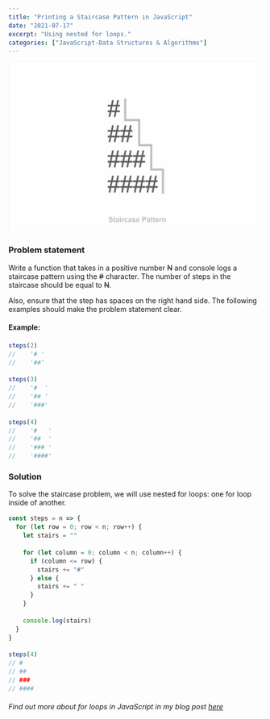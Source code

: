 ```yaml
---
title: "Printing a Staircase Pattern in JavaScript"
date: "2021-07-17"
excerpt: "Using nested for loops."
categories: ["JavaScript-Data Structures & Algorithms"]
---
```


![Staircase](../images/staircase/staircase.png)

### Problem statement

Write a function that takes in a positive number ~~N~~ and console logs a staircase pattern using the ~~#~~ character. The number of steps in the staircase should be equal to ~~N~~.

Also, ensure that the step has spaces on the right hand side. The following examples should make the problem statement clear.

#### Example:

```js {numberLines}
steps(2)
//    '# '
//    '##'

steps(3)
//    '#  '
//    '## '
//    '###'

steps(4)
//    '#   '
//    '##  '
//    '### '
//    '####'
```

### Solution

To solve the staircase problem, we will use nested for loops: one for loop inside of another.

```js {numberLines}
const steps = n => {
  for (let row = 0; row < n; row++) {
    let stairs = ""

    for (let column = 0; column < n; column++) {
      if (column <= row) {
        stairs += "#"
      } else {
        stairs += " "
      }
    }

    console.log(stairs)
  }
}

steps(4)
// #
// ##
// ###
// ####
```

###### Find out more about for loops in JavaScript in my blog post [here](https://hemanta.io/for-loops-in-javascript/)
